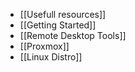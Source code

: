 - [[Usefull resources]]
- [[Getting Started]]
- [[Remote Desktop Tools]]
- [[Proxmox]]
- [[Linux Distro]]


